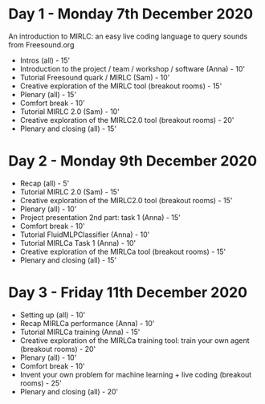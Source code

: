 
# Day 1 - Monday 7th December 2020

An introduction to MIRLC: an easy live coding language to query sounds from Freesound.org 

- Intros (all) - 15'
- Introduction to the project / team / workshop / software (Anna) - 10'
- Tutorial Freesound quark / MIRLC (Sam) - 10'
- Creative exploration of the MIRLC tool (breakout rooms) - 15'
- Plenary (all) - 15'
- Comfort break - 10'
- Tutorial MIRLC 2.0 (Sam) - 10'
- Creative exploration of the MIRLC2.0 tool (breakout rooms) - 20'
- Plenary and closing (all) - 15'


# Day 2 - Monday 9th December 2020

- Recap (all) - 5'
- Tutorial MIRLC 2.0 (Sam) - 15'
- Creative exploration of the MIRLC2.0 tool (breakout rooms) - 15'
- Plenary (all) - 10'
- Project presentation 2nd part: task 1 (Anna) - 15'
- Comfort break - 10'
- Tutorial FluidMLPClassifier (Anna) - 10'
- Tutorial MIRLCa Task 1 (Anna) - 10'
- Creative exploration of the MIRLCa tool (breakout rooms) - 15'
- Plenary and closing (all) - 15'


# Day 3 - Friday 11th December 2020

- Setting up (all) - 10'
- Recap MIRLCa performance (Anna) - 10'
- Tutorial MIRLCa training (Anna) - 15'
- Creative exploration of the MIRLCa training tool: train your own agent (breakout rooms) - 20'
- Plenary (all) - 10'
- Comfort break - 10'
- Invent your own problem for machine learning + live coding (breakout rooms) - 25'
- Plenary and closing (all) - 20'